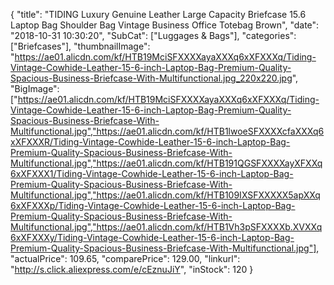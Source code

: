 {
	"title": "TIDING Luxury Genuine Leather Large Capacity Briefcase 15.6  Laptop Bag Shoulder Bag Vintage Business Office Totebag Brown",
	"date": "2018-10-31 10:30:20",
	"SubCat": ["Luggages & Bags"],
	"categories": ["Briefcases"],
	"thumbnailImage": "https://ae01.alicdn.com/kf/HTB19MciSFXXXXayaXXXq6xXFXXXq/Tiding-Vintage-Cowhide-Leather-15-6-inch-Laptop-Bag-Premium-Quality-Spacious-Business-Briefcase-With-Multifunctional.jpg_220x220.jpg",
	"BigImage": ["https://ae01.alicdn.com/kf/HTB19MciSFXXXXayaXXXq6xXFXXXq/Tiding-Vintage-Cowhide-Leather-15-6-inch-Laptop-Bag-Premium-Quality-Spacious-Business-Briefcase-With-Multifunctional.jpg","https://ae01.alicdn.com/kf/HTB1lwoeSFXXXXcfaXXXq6xXFXXXR/Tiding-Vintage-Cowhide-Leather-15-6-inch-Laptop-Bag-Premium-Quality-Spacious-Business-Briefcase-With-Multifunctional.jpg","https://ae01.alicdn.com/kf/HTB191QGSFXXXXayXFXXq6xXFXXX1/Tiding-Vintage-Cowhide-Leather-15-6-inch-Laptop-Bag-Premium-Quality-Spacious-Business-Briefcase-With-Multifunctional.jpg","https://ae01.alicdn.com/kf/HTB109IXSFXXXXX5apXXq6xXFXXXp/Tiding-Vintage-Cowhide-Leather-15-6-inch-Laptop-Bag-Premium-Quality-Spacious-Business-Briefcase-With-Multifunctional.jpg","https://ae01.alicdn.com/kf/HTB1Vh3pSFXXXXb.XVXXq6xXFXXXy/Tiding-Vintage-Cowhide-Leather-15-6-inch-Laptop-Bag-Premium-Quality-Spacious-Business-Briefcase-With-Multifunctional.jpg"],
	"actualPrice": 109.65,
	"comparePrice": 129.00,
	"linkurl": "http://s.click.aliexpress.com/e/cEznuJiY",
	"inStock": 120
}
